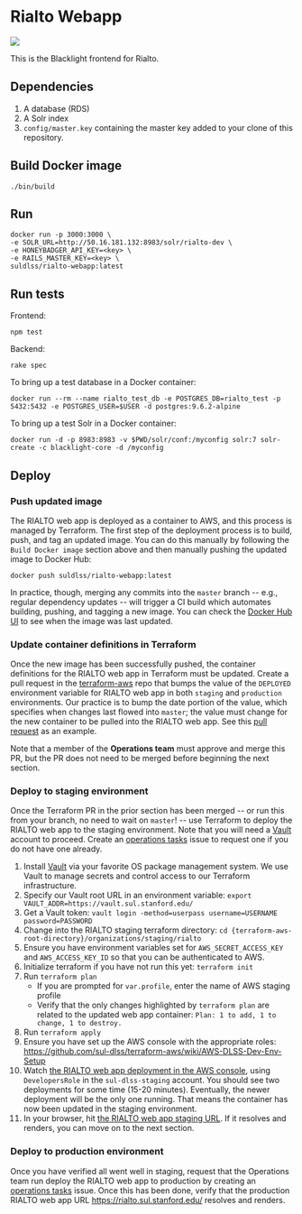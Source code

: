 # Rialto Webapp
[![](https://images.microbadger.com/badges/image/suldlss/rialto-webapp.svg)](https://microbadger.com/images/suldlss/rialto-webapp "Get your own image badge on microbadger.com")

This is the Blacklight frontend for Rialto.


## Dependencies

1. A database (RDS)
1. A Solr index
1. `config/master.key` containing the master key added to your clone of this repository.

## Build Docker image

```
./bin/build
```

## Run

```
docker run -p 3000:3000 \
-e SOLR_URL=http://50.16.181.132:8983/solr/rialto-dev \
-e HONEYBADGER_API_KEY=<key> \
-e RAILS_MASTER_KEY=<key> \
suldlss/rialto-webapp:latest
```

## Run tests

Frontend:
```
npm test
```

Backend:
```
rake spec
```

To bring up a test database in a Docker container:
```
docker run --rm --name rialto_test_db -e POSTGRES_DB=rialto_test -p 5432:5432 -e POSTGRES_USER=$USER -d postgres:9.6.2-alpine
```

To bring up a test Solr in a Docker container:
```
docker run -d -p 8983:8983 -v $PWD/solr/conf:/myconfig solr:7 solr-create -c blacklight-core -d /myconfig
```

## Deploy

### Push updated image

The RIALTO web app is deployed as a container to AWS, and this process is managed by Terraform. The first step of the deployment process is to build, push, and tag an updated image. You can do this manually by following the `Build Docker image` section above and then manually pushing the updated image to Docker Hub:

```
docker push suldlss/rialto-webapp:latest
```

In practice, though, merging any commits into the `master` branch -- e.g., regular dependency updates -- will trigger a CI build which automates building, pushing, and tagging a new image. You can check the [Docker Hub UI](https://hub.docker.com/r/suldlss/rialto-webapp) to see when the image was last updated.

### Update container definitions in Terraform

Once the new image has been successfully pushed, the container definitions for the RIALTO web app in Terraform must be updated. Create a pull request in the [terraform-aws](https://github.com/sul-dlss/terraform-aws) repo that bumps the value of the `DEPLOYED` environment variable for RIALTO web app in both `staging` and `production` environments. Our practice is to bump the date portion of the value, which specifies when changes last flowed into `master`;  the value must change for the new container to be pulled into the RIALTO web app. See this [pull request](https://github.com/sul-dlss/terraform-aws/pull/471/files) as an example.

Note that a member of the **Operations team** must approve and merge this PR, but the PR does not need to be merged before beginning the next section.

### Deploy to staging environment

Once the Terraform PR in the prior section has been merged -- or run this from your branch, no need to wait on `master`! -- use Terraform to deploy the RIALTO web app to the staging environment. Note that you will need a [Vault](https://www.vaultproject.io/) account to proceed. Create an [operations tasks](https://github.com/sul-dlss/operations-tasks/) issue to request one if you do not have one already.

1. Install [Vault](https://www.vaultproject.io/) via your favorite OS package management system. We use Vault to manage secrets and control access to our Terraform infrastructure.
1. Specify our Vault root URL in an environment variable: `export VAULT_ADDR=https://vault.sul.stanford.edu/`
1. Get a Vault token: `vault login -method=userpass username=USERNAME password=PASSWORD`
1. Change into the RIALTO staging terraform directory: `cd {terraform-aws-root-directory}/organizations/staging/rialto`
1. Ensure you have environment variables set for `AWS_SECRET_ACCESS_KEY` and `AWS_ACCESS_KEY_ID` so that you can be authenticated to AWS.
1. Initialize terraform if you have not run this yet: `terraform init`
1. Run `terraform plan`
    * If you are prompted for `var.profile`, enter the name of AWS staging profile
    * Verify that the only changes highlighted by `terraform plan` are related to the updated web app container: `Plan: 1 to add, 1 to change, 1 to destroy.`
1. Run `terraform apply`
1. Ensure you have set up the AWS console with the appropriate roles: https://github.com/sul-dlss/terraform-aws/wiki/AWS-DLSS-Dev-Env-Setup
1. Watch [the RIALTO web app deployment in the AWS console](https://us-west-2.console.aws.amazon.com/ecs/home?region=us-west-2#/clusters/rialto-staging/services/rialto/deployments), using `DevelopersRole` in the `sul-dlss-staging` account. You should see two deployments for some time (15-20 minutes). Eventually, the newer deployment will be the only one running. That means the container has now been updated in the staging environment.
1. In your browser, hit [the RIALTO web app staging URL](https://rialto.stage.sul.stanford.edu). If it resolves and renders, you can move on to the next section.

### Deploy to production environment

Once you have verified all went well in staging, request that the Operations team run deploy the RIALTO web app to production by creating an [operations tasks](https://github.com/sul-dlss/operations-tasks/) issue. Once this has been done, verify that the production RIALTO web app URL https://rialto.sul.stanford.edu/ resolves and renders.

